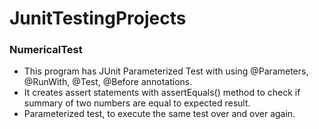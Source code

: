 # JunitTestingProjects
### NumericalTest
- This program has JUnit Parameterized Test with using
   @Parameters, @RunWith, @Test, @Before annotations.
- It creates assert statements with assertEquals() method to check 
  if summary of two numbers are equal to expected result.  
- Parameterized test, to execute the same test over and over again. 

